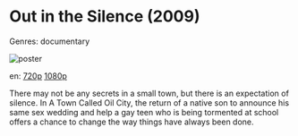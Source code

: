 # Out in the Silence (2009)

Genres: documentary

![poster](http://image.tmdb.org/t/p/w500/jUzZStis2IYK2YHmk5Tr3tgPdR6.jpg)

en:
  [720p](magnet:?xt=urn:btih:b5a47d52b4c4eea4ba6f0f3d8f2405f4a0f10f9e&dn=Out+in+the+Silence+(2009)&tr=udp%3A%2F%2Ftracker.yify-torrents.com%2Fannounce&tr=udp%3A%2F%2Fopen.demonii.com%3A1337&tr=udp%3A%2F%2Fexodus.desync.com%3A6969&tr=udp%3A%2F%2Ftracker.istole.it%3A80&tr=udp%3A%2F%2Ftracker.publicbt.com%3A80&tr=udp%3A%2F%2Ftracker.openbittorrent.com%3A80&tr=udp%3A%2F%2Ftracker.leechers-paradise.org%3A6969&tr=udp%3A%2F%2F9.rarbg.com%3A2710&tr=udp%3A%2F%2Ftracker.coppersurfer.tk%3A6969)
  [1080p](magnet:?xt=urn:btih:45CBA62933793B8BCC8599DA4563C19C353FB5B1&tr=udp://glotorrents.pw:6969/announce&tr=udp://tracker.opentrackr.org:1337/announce&tr=udp://torrent.gresille.org:80/announce&tr=udp://tracker.openbittorrent.com:80&tr=udp://tracker.coppersurfer.tk:6969&tr=udp://tracker.leechers-paradise.org:6969&tr=udp://p4p.arenabg.ch:1337&tr=udp://tracker.internetwarriors.net:1337)
  


There may not be any secrets in a small town, but there is an expectation of silence. In A Town Called Oil City, the return of a native son to announce his same sex wedding and help a gay teen who is being tormented at school offers a chance to change the way things have always been done.